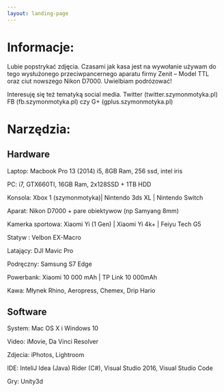 ```yaml
---
layout: landing-page
---	
```

# Informacje:
Lubie popstrykać zdjęcia. Czasami jak kasa jest na wywołanie używam do tego wysłużonego przeciwpancernego aparatu firmy Zenit – Model TTL oraz ciut nowszego  Nikon D7000.
Uwielbiam podrózować!

Interesuję się też tematyką social media. 
Twitter (twitter.szymonmotyka.pl) FB (fb.szymonmotyka.pl) czy G+ (gplus.szymonmotyka.pl)

# Narzędzia: 
## Hardware

Laptop: Macbook Pro 13 (2014) i5, 8GB Ram, 256 ssd, intel iris

PC: i7, GTX660TI, 16GB Ram, 2x128SSD + 1TB HDD

Konsola: Xbox 1 (szymonmotyka)| Nintendo 3ds XL | Nintendo Switch

Aparat: Nikon D7000 + pare obiektywow (np Samyang 8mm)

Kamerka sportowa: Xiaomi Yi (1 Gen) | Xiaomi Yi 4k+ | Feiyu Tech G5

Statyw : Velbon EX-Macro

Latający: DJI Mavic Pro

Podręczny: Samsung S7 Edge

Powerbank: Xiaomi 10 000 mAh | TP Link 10 000mAh

Kawa: Młynek Rhino, Aeropress, Chemex, Drip Hario

## Software

System: Mac OS X i Windows 10

Video: iMovie, Da Vinci Resolver

Zdjecia: iPhotos, Lightroom

IDE: InteliJ Idea (Java) Rider (C#),  Visual Studio 2016, Visual Studio Code

Gry: Unity3d

 